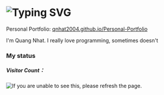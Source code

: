 <h1 align="left">
    <img src="https://readme-typing-svg.herokuapp.com?font=Pixelify+Sans&pause=1000&size=35&color=36BCF7FF&width=435&lines=Hi+There!+👋;I'm+Sunshine🌞!;A+cp-er!" alt="Typing SVG" /></a>
</h1>

Personal Portfolio: [qnhat2004.github.io/Personal-Portfolio](https://qnhat2004.github.io/Personal-Portfolio)

I'm Quang Nhat. I really love programming, sometimes doesn't    

### My status
<h5>Visitor Count：</h5>
<img src="https://moe-counter.glitch.me/get/@qnhat2004?theme=moebooru" alt="If you are unable to see this, please refresh the page.">





